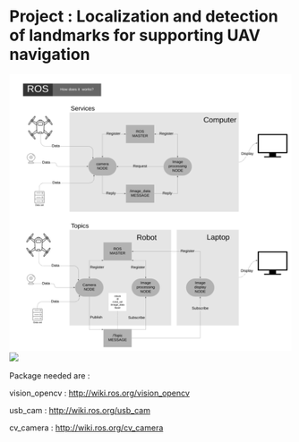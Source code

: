 # Project : Localization and detection of landmarks for supporting UAV navigation

<img src="images/ROS_diagram_1.png" width="1080">
          
<img src="images/new_save.jpg" width="1080">
 


Package needed are : 

vision_opencv : http://wiki.ros.org/vision_opencv

usb_cam : http://wiki.ros.org/usb_cam

cv_camera : http://wiki.ros.org/cv_camera
